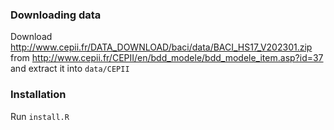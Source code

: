
### Downloading data ###

Download http://www.cepii.fr/DATA_DOWNLOAD/baci/data/BACI_HS17_V202301.zip from http://www.cepii.fr/CEPII/en/bdd_modele/bdd_modele_item.asp?id=37 and extract it into `data/CEPII`

### Installation ###

Run `install.R`